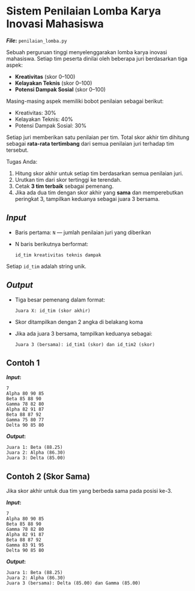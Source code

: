 # Sistem Penilaian Lomba Karya Inovasi Mahasiswa

**_File_:** `penilaian_lomba.py`

Sebuah perguruan tinggi menyelenggarakan lomba karya inovasi mahasiswa. Setiap tim peserta dinilai oleh beberapa juri berdasarkan tiga aspek:

* **Kreativitas** (skor 0–100)
* **Kelayakan Teknis** (skor 0–100)
* **Potensi Dampak Sosial** (skor 0–100)

Masing-masing aspek memiliki bobot penilaian sebagai berikut:

* Kreativitas: 30%
* Kelayakan Teknis: 40%
* Potensi Dampak Sosial: 30%

Setiap juri memberikan satu penilaian per tim. Total skor akhir tim dihitung sebagai **rata-rata tertimbang** dari semua penilaian juri terhadap tim tersebut.

Tugas Anda:

1. Hitung skor akhir untuk setiap tim berdasarkan semua penilaian juri.
2. Urutkan tim dari skor tertinggi ke terendah.
3. Cetak **3 tim terbaik** sebagai pemenang.
4. Jika ada dua tim dengan skor akhir yang **sama** dan memperebutkan peringkat 3, tampilkan keduanya sebagai juara 3 bersama.

## _Input_

* Baris pertama: `N` — jumlah penilaian juri yang diberikan
* N baris berikutnya berformat:

  `id_tim kreativitas teknis dampak`

Setiap `id_tim` adalah string unik.

## _Output_

* Tiga besar pemenang dalam format:

  `Juara X: id_tim (skor akhir)`

* Skor ditampilkan dengan 2 angka di belakang koma
* Jika ada juara 3 bersama, tampilkan keduanya sebagai:

  ```
  Juara 3 (bersama): id_tim1 (skor) dan id_tim2 (skor)
  ```

## Contoh 1

**_Input_:**

```
7
Alpha 80 90 85
Beta 85 88 90
Gamma 78 82 80
Alpha 82 91 87
Beta 88 87 92
Gamma 75 80 77
Delta 90 85 80
```

**_Output_:**

```
Juara 1: Beta (88.25)
Juara 2: Alpha (86.30)
Juara 3: Delta (85.00)
```

## Contoh 2 (Skor Sama)

Jika skor akhir untuk dua tim yang berbeda sama pada posisi ke-3.

**_Input_:**

```
7
Alpha 80 90 85
Beta 85 88 90
Gamma 78 82 80
Alpha 82 91 87
Beta 88 87 92
Gamma 83 91 95
Delta 90 85 80
```

**_Output_:**

```
Juara 1: Beta (88.25)
Juara 2: Alpha (86.30)
Juara 3 (bersama): Delta (85.00) dan Gamma (85.00)
```
